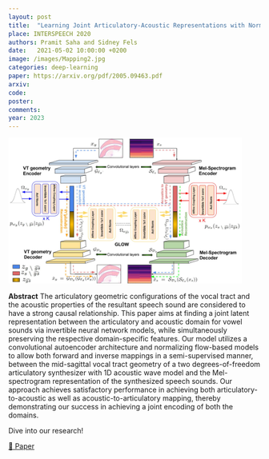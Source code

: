 ```yaml
---
layout: post
title:  "Learning Joint Articulatory-Acoustic Representations with Normalizing Flows"
place: INTERSPEECH 2020
authors: Pramit Saha and Sidney Fels
date:   2021-05-02 10:00:00 +0200
image: /images/Mapping2.jpg
categories: deep-learning
paper: https://arxiv.org/pdf/2005.09463.pdf
arxiv:
code: 
poster: 
comments:
year: 2023 
---
```


<style>
@media (max-width: 1000px) {
    .container {
        flex-direction: column;
        align-items: left;
    }
</style>


<div class="container" style="display: flex; align-items: center;">
    <div class="image" style="flex: 1; margin-right: 1cm;">
        <img src="/images/Mapping2.jpg" alt="Image" style="max-width:100%; height:auto;">
    </div>
</div>

**Abstract**
The articulatory geometric configurations of the vocal tract
and the acoustic properties of the resultant speech sound are
considered to have a strong causal relationship. This paper aims
at finding a joint latent representation between the articulatory
and acoustic domain for vowel sounds via invertible neural network models, while simultaneously preserving the respective
domain-specific features. Our model utilizes a convolutional
autoencoder architecture and normalizing flow-based models to
allow both forward and inverse mappings in a semi-supervised
manner, between the mid-sagittal vocal tract geometry of a two
degrees-of-freedom articulatory synthesizer with 1D acoustic
wave model and the Mel-spectrogram representation of the synthesized speech sounds. Our approach achieves satisfactory
performance in achieving both articulatory-to-acoustic as well
as acoustic-to-articulatory mapping, thereby demonstrating our
success in achieving a joint encoding of both the domains.


Dive into our research!

<a href="https://arxiv.org/pdf/2005.09463">&#x1F4C4; Paper</a> 
